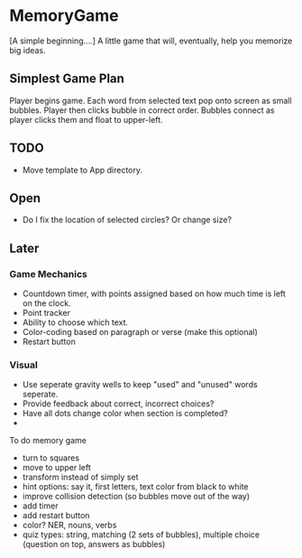 # MemoryGame
[A simple beginning....] A little game that will, eventually, help you memorize big ideas.

## Simplest Game Plan
Player begins game. Each word from selected text pop onto screen as small bubbles. Player then clicks bubble in correct order. Bubbles connect as player clicks them and float to upper-left.

## TODO
* Move template to App directory.


## Open
* Do I fix the location of selected circles? Or change size?


## Later 
### Game Mechanics
* Countdown timer, with points assigned based on how much time is left on the clock.  
* Point tracker
* Ability to choose which text.
* Color-coding based on paragraph or verse (make this optional)
* Restart button 


### Visual
* Use seperate gravity wells to keep "used" and "unused" words seperate.
* Provide feedback about correct, incorrect choices?
* Have all dots change color when section is completed?
* 

To do memory game
<ul>
<li>turn to squares</li>
<li>move to upper left</li>
<li>transform instead of simply set</li>
<li>hint options: say it, first letters, text color from black to white</li>
<li>improve collision detection (so bubbles move out of the way)</li>
<li>add timer</li>
<li>add restart button</li>
<li>color? NER, nouns, verbs</li>
<li>quiz types: string, matching (2 sets of bubbles), multiple choice (question on top, answers as bubbles)</li>
</ul>
